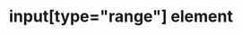---
{
  "title": "input[type=\"range\"] element",
  "description": "",
  "category": "html",
  "keywords": [
    "input[type=\"range\"] element"
  ],
  "last_test_date": "2018-07-21",
  "test_results_url": "https://a11ysupport.io/tech/html/input(type-range)_element",
  "test_url": "https://a11ysupport.io/tech/html/input(type-range)_element",
  "notes_by_num": {
    "1": "Didn't convey its name",
    "2": "Didn't convey its role",
    "3": "Didn't convey the current value",
    "4": "Didn't convey changes in value",
    "5": "Didn't provide shortcuts to jump to this role"
  },
  "stats": {
    "dragon_win": {
      "chrome": {
        "77": "a #1 #2"
      }
    },
    "jaws": {
      "chrome": {
        "79": "a"
      },
      "ie": {
        "11": "y"
      },
      "firefox": {
        "72": "a"
      }
    },
    "narrator": {
      "edge": {
        "44": "a #3 #4"
      }
    },
    "nvda": {
      "chrome": {
        "77": "a #5"
      },
      "firefox": {
        "69": "a #5"
      }
    },
    "talkback": {
      "and_chr": {
        "77": "a #4"
      }
    },
    "va_and": {
      "and_chr": {
        "77": "y"
      }
    },
    "vo_ios": {
      "ios_saf": {
        "13.1": "y"
      }
    },
    "vo_macos": {
      "safari": {
        "13.0.2": "y"
      }
    },
    "orca": {
      "firefox": {
        "69": "a #5"
      }
    },
    "vc_ios": {
      "ios_saf": {
        "13.1": "a"
      }
    },
    "vc_macos": {
      "safari": {
        "13.0.2": "u #1 #2"
      }
    },
    "wsr": {
      "chrome": {
        "77": "y"
      }
    }
  },
  "links": {
    "WHATWG HTML spec for input[type=\"range\"]": "https://html.spec.whatwg.org/multipage/input.html#range-state-(type=range)",
    "HTML AAM for the input[type=\"range\"]": "https://w3c.github.io/html-aam/#el-input-range"
  }
}
---